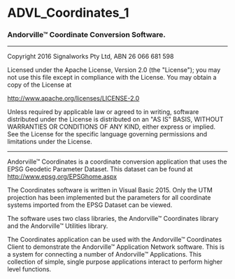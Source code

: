# ADVL_Coordinates_1
### Andorville™ Coordinate Conversion Software.



- - -
Copyright 2016 Signalworks Pty Ltd, ABN 26 066 681 598

Licensed under the Apache License, Version 2.0 (the "License");
you may not use this file except in compliance with the License.
You may obtain a copy of the License at

http://www.apache.org/licenses/LICENSE-2.0

Unless required by applicable law or agreed to in writing, software
distributed under the License is distributed on an "AS IS" BASIS,
WITHOUT WARRANTIES OR CONDITIONS OF ANY KIND, either express or implied.
See the License for the specific language governing permissions and
limitations under the License.



- - -


Andorville™ Coordinates is a coordinate conversion application that uses the EPSG Geodetic Parameter Dataset.
This dataset can be found at http://www.epsg.org/EPSGhome.aspx

The Coordinates software is written in Visual Basic 2015.
Only the UTM projection has been implemented but the parameters for all coordinate systems imported from the EPSG Dataset can be viewed.

The software uses two class libraries, the Andorville™ Coordinates library and the Andorville™ Utilities library.

The Coordinates application can be used with the Andorville™ Coordinates Client to demonstrate the Andorville™ Application Network software.
This is a system for connecting a number of Andorville™ Applications.
This collection of simple, single purpose applications interact to perform higher level functions.




